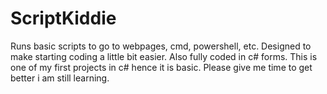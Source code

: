 # ScriptKiddie
Runs basic scripts to go to webpages, cmd, powershell, etc.
Designed to make starting coding a little bit easier.
Also fully coded in c# forms.
This is one of my first projects in c# hence it is basic. Please give me time to get better i am still learning.
